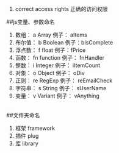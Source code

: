 1. correct access rights  正确的访问权限


##js变量、参数命名

1. 数组：    a    Array       例子： aItems
2. 布尔值：  b    Boolean     例子：bIsComplete
3. 浮点数：  f    float       例子：fPrice
4. 函数：   fn    function    例子： fnHandler
5. 整数：    i    Integer     例子： iItemCount
6. 对象：    o    Object      例子： oDiv
7. 正则：   re    RegExp      例子： reEmailCheck
8. 字符串：  s    String      例子： sUserName
9. 变量：    v    Variant     例子： vAnything</br></br>

##文件夹命名
1. 框架       framework
2. 插件       plug
3. 库         library